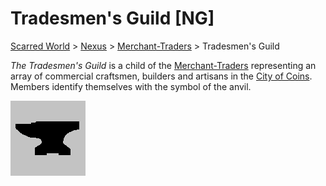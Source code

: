 # Tradesmen's Guild [NG]
[Scarred World](.\scarred-world.md) > [Nexus](.\city.md) > [Merchant-Traders](.\merchants.md) > Tradesmen's Guild

*The Tradesmen's Guild* is a child of the [Merchant-Traders](./merchant-traders.md) representing an array of commercial craftsmen, builders and artisans in the [City of Coins](./city-of-coins.md). Members identify themselves with the symbol of the anvil.

![](../images/anvil.png)
